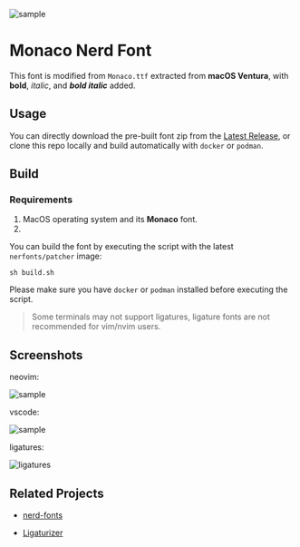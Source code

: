 ![sample](images/logo.png)

# Monaco Nerd Font

This font is modified from `Monaco.ttf` extracted from **macOS Ventura**, with **bold**, _italic_, and **_bold italic_** added.

## Usage

You can directly download the pre-built font zip from the [Latest Release](https://github.com/thep0y/monaco-nerd-font/releases/latest), or clone this repo locally and build automatically with `docker` or `podman`.

## Build

### Requirements

1. MacOS operating system and its **Monaco** font.
2. 

You can build the font by executing the script with the latest `nerfonts/patcher` image:

```shell
sh build.sh
```

Please make sure you have `docker` or `podman` installed before executing the script.

> Some terminals may not support ligatures, ligature fonts are not recommended for vim/nvim users.

## Screenshots

neovim:

![sample](images/nvim.png)

vscode:

![sample](images/vscdoe.png)

ligatures:

![ligatures](images/ligatures.png)

## Related Projects

- [nerd-fonts](https://github.com/ryanoasis/nerd-fonts)

- [Ligaturizer](https://github.com/ToxicFrog/Ligaturizer)
